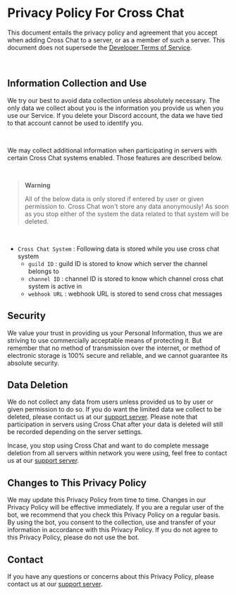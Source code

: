 # Privacy Policy For Cross Chat

This document entails the privacy policy and agreement that you accept when adding Cross Chat to a server, or as a member of such a server. This document does not supersede the [Developer Terms of Service](https://discord.com/developers/docs/policies-and-agreements/terms-of-service).

<br>

## Information Collection and Use

We try our best to avoid data collection unless absolutely necessary. The only data we collect about you is the information you provide us when you use our Service. If you delete your Discord account, the data we have tied to that account cannot be used to identify you.

<br>

We may collect additional information when participating in servers with certain Cross Chat systems enabled. Those features are described below.

<br>

> __Warning__
> 
> All of the below data is only stored if entered by user or given permission to. Cross Chat won't store any data anonymously! As soon as you stop either of the system the data related to that system will be deleted.


<br>

+ `Cross Chat System` : Following data is stored while you use cross chat system
    + `guild ID` : guild ID is stored to know which server the channel belongs to
    + `channel ID` : channel ID is stored to know which channel cross chat system is active in
    + `webhook URL` : webhook URL is stored to send cross chat messages

## Security

We value your trust in providing us your Personal Information, thus we are striving to use commercially acceptable means of protecting it. But remember that no method of transmission over the internet, or method of electronic storage is 100% secure and reliable, and we cannot guarantee its absolute security.


## Data Deletion

We do not collect any data from users unless provided us to by user or given permission to do so. If you do want the limited data we collect to be deleted, please contact us at our [support server](https://discord.gg/X7bZffdsQt). Please note that participation in servers using Cross Chat after your data is deleted will still be recorded depending on the server settings.

Incase, you stop using Cross Chat and want to do complete message deletion from all servers within network you were using, feel free to contact us at our [support server](https://discord.gg/X7bZffdsQt).


## Changes to This Privacy Policy

We may update this Privacy Policy from time to time. Changes in our Privacy Policy will be effective immediately. If you are a regular user of the bot, we recommend that you check this Privacy Policy on a regular basis. By using the bot, you consent to the collection, use and transfer of your information in accordance with this Privacy Policy. If you do not agree to this Privacy Policy, please do not use the bot.

## Contact

If you have any questions or concerns about this Privacy Policy, please contact us at our [support server](https://discord.gg/X7bZffdsQt).
